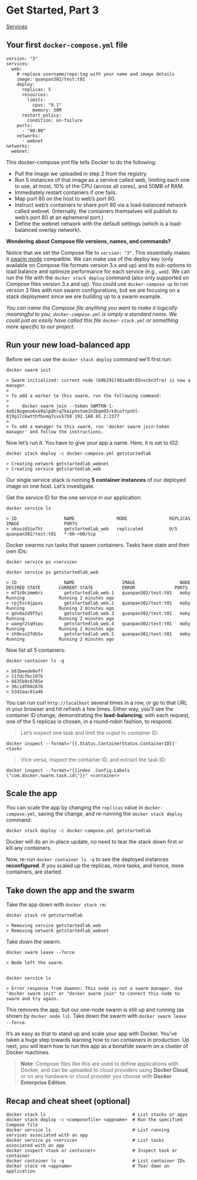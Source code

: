 # Get Started, Part 3

[Services](http://devdocs.io/docker~17/get-started/part3/index)

## Your first `docker-compose.yml` file

```
version: "3"
services:
  web:
    # replace username/repo:tag with your name and image details
    image: quanpan302/test:t01
    deploy:
      replicas: 5
      resources:
        limits:
          cpus: "0.1"
          memory: 50M
      restart_policy:
        condition: on-failure
    ports:
      - "80:80"
    networks:
      - webnet
networks:
  webnet:
```

This docker-compose.yml file tells Docker to do the following:

* Pull the image we uploaded in step 2 from the registry.
* Run 5 instances of that image as a service called web, limiting each one to use, at most, 10% of the CPU (across all cores), and 50MB of RAM.
* Immediately restart containers if one fails.
* Map port 80 on the host to web’s port 80.
* Instruct web’s containers to share port 80 via a load-balanced network called webnet. (Internally, the containers themselves will publish to web’s port 80 at an ephemeral port.)
* Define the webnet network with the default settings (which is a load-balanced overlay network).

**Wondering about Compose file versions, names, and commands?**

Notice that we set the Compose file to `version: "3"`.
This essentially makes it [swarm mode](http://devdocs.io/docker~17/engine/swarm/index) compatible.
We can make use of the deploy key (only available on Compose file formats version 3.x and up) and its sub-options to load balance and optimize performance for each service (e.g., `web`).
We can run the file with the `docker stack deploy` command (also only supported on Compose files version 3.x and up).
You could use `docker-compose up` to run version 3 files with non swarm configurations, but we are focusing on a stack deployment since we are building up to a swarm example.

*You can name the Compose file anything you want to make it logically meaningful to you; `docker-compose.yml` is simply a standard name. We could just as easily have called this file `docker-stack.yml` or something more specific to our project.*

## Run your new load-balanced app

Before we can use the `docker stack deploy` command we’ll first run:

```
docker swarm init

> Swarm initialized: current node (b9b291l98zad6r85nvcbn3fra) is now a manager.
> 
> To add a worker to this swarm, run the following command:
> 
>     docker swarm join --token SWMTKN-1-4o0i9ogmno6xo9qlpdhrq7keiphvtom1h3bqm95rk9cofrpnhl-819g17ckwtthfbvmq7svx57b9 192.168.65.2:2377
> 
> To add a manager to this swarm, run 'docker swarm join-token manager' and follow the instructions.
```

Now let’s run it. You have to give your app a name. Here, it is set to t02:

```
docker stack deploy -c docker-compose.yml getstartedlab

> Creating network getstartedlab_webnet
> Creating service getstartedlab_web
```

Our single service stack is running **5 container instances** of our deployed image on one host.
Let’s investigate.

Get the service ID for the one service in our application:

```
docker service ls

> ID                  NAME                MODE                REPLICAS            IMAGE                 PORTS
> ukuvi65iw7ht        getstartedlab_web   replicated          0/5                 quanpan302/test:t01   *:80->80/tcp
```

Docker swarms run tasks that spawn containers. Tasks have state and their own IDs:

```
docker service ps <service>

docker service ps getstartedlab_web

> ID                  NAME                  IMAGE                 NODE                DESIRED STATE       CURRENT STATE           ERROR               PORTS
> m73z0czmm6ri        getstartedlab_web.1   quanpan302/test:t01   moby                Running             Running 2 minutes ago                       
> rpj5sc4jppxv        getstartedlab_web.2   quanpan302/test:t01   moby                Running             Running 2 minutes ago                       
> gdv8a2d9f5yi        getstartedlab_web.3   quanpan302/test:t01   moby                Running             Running 2 minutes ago                       
> waegr2sq9ipu        getstartedlab_web.4   quanpan302/test:t01   moby                Running             Running 2 minutes ago                       
> zh9eso27db5v        getstartedlab_web.5   quanpan302/test:t01   moby                Running             Running 2 minutes ago    
```

Now list all 5 containers:

```
docker container ls -q

> b61beede0eff
> 11fdcfbc107b
> 6635b9c6785e
> 36c1df60267b
> 5342aac81a46
```

You can run curl `http://localhost` several times in a row, or go to that URL in your browser and hit refresh a few times.
Either way, you’ll see the container ID change, demonstrating the **load-balancing**; with each request, one of the 5 replicas is chosen, in a round-robin fashion, to respond.

> Let’s inspect one task and limit the ouput to container ID:

```
docker inspect --format='{{.Status.ContainerStatus.ContainerID}}' <task>
```

> Vice versa, inspect the container ID, and extract the task ID:

```
docker inspect --format="{{index .Config.Labels \"com.docker.swarm.task.id\"}}" <container>
```

## Scale the app

You can scale the app by changing the `replicas` value in `docker-compose.yml`, saving the change, and re-running the `docker stack deploy` command:

```
docker stack deploy -c docker-compose.yml getstartedlab
```

Docker will do an in-place update, no need to tear the stack down first or kill any containers.

Now, re-run `docker container ls -q` to see the deployed instances **reconfigured**.
If you scaled up the replicas, more tasks, and hence, more containers, are started.

## Take down the app and the swarm

Take the app down with `docker stack rm`:

```
docker stack rm getstartedlab

> Removing service getstartedlab_web
> Removing network getstartedlab_webnet
```

Take down the swarm.

```
docker swarm leave --force

> Node left the swarm.


docker service ls

> Error response from daemon: This node is not a swarm manager. Use "docker swarm init" or "docker swarm join" to connect this node to swarm and try again.
```

This removes the app, but our one-node swarm is still up and running (as shown by `docker node ls`).
Take down the swarm with `docker swarm leave --force`.

It’s as easy as that to stand up and scale your app with Docker.
You’ve taken a huge step towards learning how to run containers in production.
Up next, you will learn how to run this app as a bonafide swarm on a cluster of Docker machines.

> **Note**: Compose files like this are used to define applications with Docker, 
> and can be uploaded to cloud providers using **Docker Cloud**,
> or on any hardware or cloud provider you choose with **Docker Enterprise Edition**.

## Recap and cheat sheet (optional)

```
docker stack ls                                 # List stacks or apps
docker stack deploy -c <composefile> <appname>  # Run the specified Compose file
docker service ls                               # List running services associated with an app
docker service ps <service>                     # List tasks associated with an app
docker inspect <task or container>              # Inspect task or container
docker container ls -q                          # List container IDs
docker stack rm <appname>                       # Tear down an application
```
